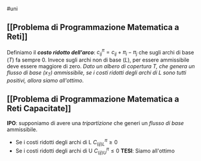 #uni 
## [[Problema di Programmazione Matematica a Reti]]
Definiamo il ___costo ridotto dell'arco___: $c_{ij}^π=c_{ij}+π_i-π_j$ che sugli archi di base ($T$) fa sempre $0$.
Invece sugli archi non di base ($L$), per essere ammissibile deve essere maggiore di zero.
_Dato un albero di copertura $T$, che genera un flusso di base ($x_T$) ammissibile, se i costi ridotti degli archi di $L$ sono tutti positivi, allora siamo all'ottimo_.
## [[Problema di Programmazione Matematica a Reti Capacitate]]
**IPO**: supponiamo di avere una *tripartizione* che generi un *flusso di base* ammissibile.
- Se i costi ridotti degli archi di L $C^\pi_{(ij)L} \geq 0$ 
- Se i costi ridotti degli archi di U $C^\pi_{(ij)U} \leq 0$ 
**TESI**: Siamo all'ottimo